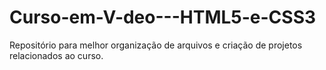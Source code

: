 # Curso-em-V-deo---HTML5-e-CSS3
Repositório para melhor organização de arquivos e criação de projetos relacionados ao curso.
